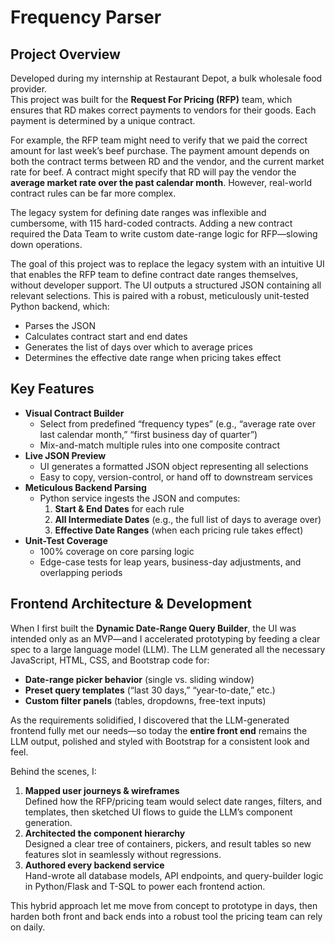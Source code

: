 # Frequency Parser


## Project Overview
Developed during my internship at Restaurant Depot, a bulk wholesale food provider.  
This project was built for the **Request For Pricing (RFP)** team, which ensures that RD makes correct payments to vendors for their goods. Each payment is determined by a unique contract.  

For example, the RFP team might need to verify that we paid the correct amount for last week’s beef purchase. The payment amount depends on both the contract terms between RD and the vendor, and the current market rate for beef. A contract might specify that RD will pay the vendor the **average market rate over the past calendar month**. However, real-world contract rules can be far more complex.  

The legacy system for defining date ranges was inflexible and cumbersome, with 115 hard-coded contracts. Adding a new contract required the Data Team to write custom date-range logic for RFP—slowing down operations.  

The goal of this project was to replace the legacy system with an intuitive UI that enables the RFP team to define contract date ranges themselves, without developer support. The UI outputs a structured JSON containing all relevant selections. This is paired with a robust, meticulously unit-tested Python backend, which:  
- Parses the JSON  
- Calculates contract start and end dates  
- Generates the list of days over which to average prices  
- Determines the effective date range when pricing takes effect

## Key Features
- **Visual Contract Builder**  
  - Select from predefined “frequency types” (e.g., “average rate over last calendar month,” “first business day of quarter”)  
  - Mix-and-match multiple rules into one composite contract  
- **Live JSON Preview**  
  - UI generates a formatted JSON object representing all selections  
  - Easy to copy, version-control, or hand off to downstream services  
- **Meticulous Backend Parsing**  
  - Python service ingests the JSON and computes:  
    1. **Start & End Dates** for each rule  
    2. **All Intermediate Dates** (e.g., the full list of days to average over)  
    3. **Effective Date Ranges** (when each pricing rule takes effect)  
- **Unit-Test Coverage**  
  - 100% coverage on core parsing logic  
  - Edge-case tests for leap years, business-day adjustments, and overlapping periods  

## Frontend Architecture & Development

When I first built the **Dynamic Date-Range Query Builder**, the UI was intended only as an MVP—and I accelerated prototyping by feeding a clear spec to a large language model (LLM). The LLM generated all the necessary JavaScript, HTML, CSS, and Bootstrap code for:

- **Date-range picker behavior** (single vs. sliding window)  
- **Preset query templates** (“last 30 days,” “year-to-date,” etc.)  
- **Custom filter panels** (tables, dropdowns, free-text inputs)

As the requirements solidified, I discovered that the LLM-generated frontend fully met our needs—so today the **entire front end** remains the LLM output, polished and styled with Bootstrap for a consistent look and feel.

Behind the scenes, I:

1. **Mapped user journeys & wireframes**  
   Defined how the RFP/pricing team would select date ranges, filters, and templates, then sketched UI flows to guide the LLM’s component generation.  
2. **Architected the component hierarchy**  
   Designed a clear tree of containers, pickers, and result tables so new features slot in seamlessly without regressions.  
3. **Authored every backend service**  
   Hand-wrote all database models, API endpoints, and query-builder logic in Python/Flask and T-SQL to power each frontend action.

This hybrid approach let me move from concept to prototype in days, then harden both front and back ends into a robust tool the pricing team can rely on daily.  
